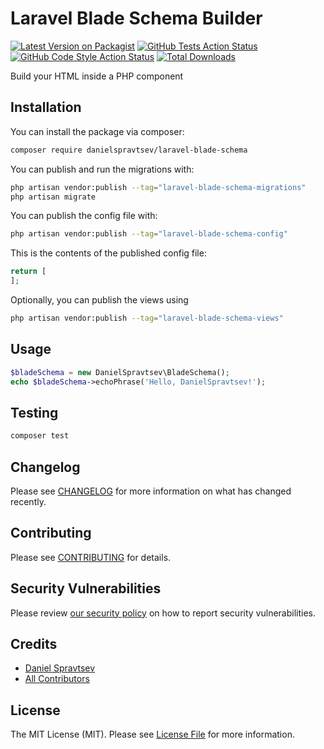 # Laravel Blade Schema Builder

[![Latest Version on Packagist](https://img.shields.io/packagist/v/danielspravtsev/laravel-blade-schema.svg?style=flat-square)](https://packagist.org/packages/danielspravtsev/laravel-blade-schema)
[![GitHub Tests Action Status](https://img.shields.io/github/workflow/status/danielspravtsev/laravel-blade-schema/run-tests?label=tests)](https://github.com/danielspravtsev/laravel-blade-schema/actions?query=workflow%3Arun-tests+branch%3Amain)
[![GitHub Code Style Action Status](https://img.shields.io/github/workflow/status/danielspravtsev/laravel-blade-schema/Check%20&%20fix%20styling?label=code%20style)](https://github.com/danielspravtsev/laravel-blade-schema/actions?query=workflow%3A"Check+%26+fix+styling"+branch%3Amain)
[![Total Downloads](https://img.shields.io/packagist/dt/danielspravtsev/laravel-blade-schema.svg?style=flat-square)](https://packagist.org/packages/danielspravtsev/laravel-blade-schema)

Build your HTML inside a PHP component 

## Installation

You can install the package via composer:

```bash
composer require danielspravtsev/laravel-blade-schema
```

You can publish and run the migrations with:

```bash
php artisan vendor:publish --tag="laravel-blade-schema-migrations"
php artisan migrate
```

You can publish the config file with:

```bash
php artisan vendor:publish --tag="laravel-blade-schema-config"
```

This is the contents of the published config file:

```php
return [
];
```

Optionally, you can publish the views using

```bash
php artisan vendor:publish --tag="laravel-blade-schema-views"
```

## Usage

```php
$bladeSchema = new DanielSpravtsev\BladeSchema();
echo $bladeSchema->echoPhrase('Hello, DanielSpravtsev!');
```

## Testing

```bash
composer test
```

## Changelog

Please see [CHANGELOG](CHANGELOG.md) for more information on what has changed recently.

## Contributing

Please see [CONTRIBUTING](https://github.com/DanielSpravtsev/.github/blob/main/CONTRIBUTING.md) for details.

## Security Vulnerabilities

Please review [our security policy](../../security/policy) on how to report security vulnerabilities.

## Credits

- [Daniel Spravtsev](https://github.com/DanielSpravtsev)
- [All Contributors](../../contributors)

## License

The MIT License (MIT). Please see [License File](LICENSE.md) for more information.
